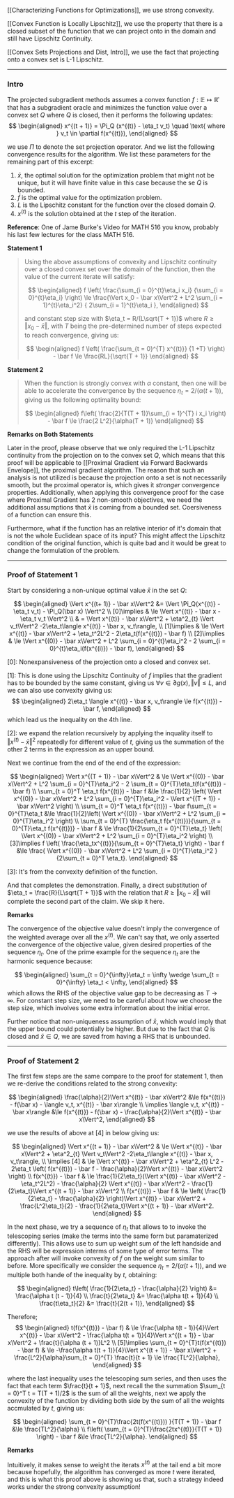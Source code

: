 [[Characterizing Functions for Optimizations]], we use strong convexity. 

[[Convex Function is Locally Lipschitz]], we use the property that there is a closed subset of the function that we can project onto in the domain and still have Lipschitz Continuity. 

[[Convex Sets Projections and Dist, Intro]], we use the fact that projecting onto a convex set is L-1 Lipschitz. 


---
### **Intro**

The projected subgradient methods assumes a convex function $f:\mathbb E \mapsto \mathbb{\bar R}$ that has a subgradient oracle and minimizes the function value over a convex set $Q$ where $Q$ is closed, then it performs the following updates: 
$$
\begin{aligned}
    x^{(t + 1)} = \Pi_Q (x^{(t)} - \eta_t v_t) \quad \text{ where } v_t \in \partial f(x^{(t)}), 
\end{aligned}
$$

we use $\Pi$ to denote the set projection operator. And we list the following convergence results for the algorithm. We list these parameters for the remaining part of this excerpt: 

1. $\bar x$, the optimal solution for the optimization problem that might not be unique, but it will have finite value in this case because the se $Q$ is bounded. 
2. $\bar f$ is the optimal value for the optimization problem. 
3. $L$ is the Lipschitz constant for the function over the closed domain $Q$. 
4. $x^{(t)}$ is the solution obtained at the $t$ step of the iteration. 

**Reference**: One of Jame Burke's Video for MATH 516 you know, probably his last few lectures for the class MATH 516.  


**Statement 1**

> Using the above assumptions of convexity and Lipschitz continuity over a closed convex set over the domain of the function, then the value of the current iterate will satisfy: 
> 
> $$
> \begin{aligned}
>     f \left(
>         \frac{\sum_{i = 0}^{t}\eta_i x_i}
>         {\sum_{i = 0}^{t}\eta_i} 
>     \right)
>     \le 
>     \frac{\Vert x_0 - \bar x\Vert^2 + L^2 \sum_{i = 1}^{t}\eta_i^2}
>     {
>         2\sum_{i = 1}^{t}\eta_i
>     }, 
> \end{aligned}
> $$
> 
> and constant step size with $\eta_t = R/(L\sqrt{T + 1})$ where $R \ge \Vert x_0 - \bar x\Vert$, with $T$ being the pre-determined number of steps expected to reach convergence, giving us: 
> 
> $$
> \begin{aligned}
>     f \left(
>         \frac{\sum_{t = 0}^{T} x^{(t)}}
>         {1 +T}
>     \right) - \bar f \le 
>     \frac{RL}{\sqrt{T + 1}}
> \end{aligned}
> $$


**Statement 2**

> When the function is strongly convex with $\alpha$ constant, then one will be able to accelerate the convergence by the sequence $\eta_t = 2/(\alpha(t + 1))$, giving us the following optimality bound: 
> 
> $$
> \begin{aligned}
>     f\left(
>         \frac{2}{T(T + 1)}\sum_{i = 1}^{T} i x_i
>     \right) - \bar f
>     \le 
>     \frac{2 L^2}{\alpha(T + 1)}
> \end{aligned}
> $$


**Remarks on Both Statements**

Later in the proof, please observe that we only required the L-1 Lipschitz continuity from the projection on to the convex set $Q$, which means that this proof will be applicable to [[Proximal Gradient via Forward Backwards Envelope]], the proximal gradient algorithm. The reason that such an analysis is not utilized is because the projection onto a set is not necessarily smooth, but the proximal operator is, which gives it *stronger* convergence properties. Additionally, when applying this convergence proof for the case where Proximal Gradient has 2 non-smooth objectives, we need the additional assumptions that $\bar x$ is coming from a bounded set. Coersiveness of a function can ensure this. 

Furthermore, what if the function has an relative interior of it's domain that is not the whole Euclidean space of its input? This might affect the Lipschitz condition of the original function, which is quite bad and it would be great to change the formulation of the problem. 


---
### **Proof of Statement 1**

Start by considering a non-unique optimal value $\bar x$ in the set $Q$: 

$$
\begin{aligned}
    \Vert x^{(t+ 1)} - \bar x\Vert^2 
    &= 
    \Vert 
        \Pi_Q(x^{(t)} - \eta_t v_t) - 
        \Pi_Q(\bar x)
    \Vert^2
    \\
    [0]\implies & \le \Vert 
        x^{(t)} - \bar x - \eta_t v_t
    \Vert^2
    \\
    & = \Vert x^{(t)} - \bar x\Vert^2 + \eta^2_{t} \Vert v_t\Vert^2
    -2\eta_t\langle x^{(t)} - \bar x, v_t\rangle, 
    \\
    [1]\implies & \le 
    \Vert x^{(t)} - \bar x\Vert^2 + \eta_t^2L^2 - 2\eta_t(f(x^{(t)}) - \bar f)
    \\
    [2]\implies
    & \le \Vert x^{(0)} - \bar x\Vert^2 + L^2 \sum_{i = 0}^{t}\eta_i^2 - 2 \sum_{i = 0}^{t}\eta_i(f(x^{(i)}) - \bar f), 
\end{aligned}
$$

\[0\]: Nonexpansiveness of the projection onto a closed and convex set. 

\[1\]: This is done using the Lipschitz Continuity of $f$ implies that the gradient has to be bounded by the same constant, giving us $\forall v \in \partial g(x), \Vert v\Vert \le L$, and we can also use convexity giving us: 
$$
\begin{aligned}
    2\eta_t \langle x^{(t)} - \bar x, v_t\rangle \le f(x^{(t)}) - \bar f, 
\end{aligned}
$$
which lead us the inequality on the 4th line. 

\[2\]: we expand the relation recursively by applying the inquality itself to $\Vert x^{(t)} - \bar x \Vert^2$ repeatedly for different value of $t$, giving us the summation of the other 2 terms in the expression as an upper bound. 

Next we continue from the end of the end of the expression: 

$$
\begin{aligned}
    \Vert x^{(T + 1)} - \bar x\Vert^2 
    & \le \Vert x^{(0)} - \bar x\Vert^2 + L^2 \sum_{i = 0}^{T}\eta_i^2 - 2
    \sum_{t = 0}^{T}\eta_t(f(x^{(t)}) - \bar f)
    \\
    \sum_{t = 0}^T \eta_t f(x^{(t)}) - \bar f
    &\le \frac{1}{2}
    \left(
        \Vert x^{(0)} - \bar x\Vert^2 + L^2 \sum_{i = 0}^{T}\eta_i^2
         - \Vert x^{(T + 1)} - \bar x\Vert^2
    \right)
    \\
    \sum_{t = 0}^T \eta_t f(x^{(t)}) - \bar f\sum_{t = 0}^{T}\eta_t
    &\le 
    \frac{1}{2}\left(
        \Vert x^{(0)} - \bar x\Vert^2 + L^2 \sum_{i = 0}^{T}\eta_i^2
    \right)
    \\
    \sum_{t = 0}^{T} \frac{\eta_t f(x^{(t)})}{\sum_{t = 0}^{T}\eta_t f(x^{(t)})} - \bar f 
    & \le 
    \frac{1}{2\sum_{t = 0}^{T}\eta_t} \left(
        \Vert x^{(0)} - \bar x\Vert^2 + L^2 \sum_{i = 0}^{T}\eta_i^2
    \right)
    \\ [3]\implies 
    f \left(
        \frac{\eta_tx^{(t)}}{\sum_{t = 0}^{T}\eta_t} 
    \right) - \bar f
    &\le 
    \frac{
        \Vert x^{(0)} - \bar x\Vert^2 + L^2 \sum_{i = 0}^{T}\eta_i^2
    }{2\sum_{t = 0}^T \eta_t}. 
\end{aligned}
$$

\[3\]: It's from the convexity definition of the function. 

And that completes the demonstration. Finally, a direct substitution of $\eta_t = \frac{R}{L\sqrt{T + 1}}$ with the relation that $R \ge \Vert x_0 - \bar x\Vert$ will complete the second part of the claim. We skip it here. 

**Remarks**

The convergence of the objective value doesn't imply the convergence of the weighted average over all the $x^{(t)}$. We can't say that, we only asserted the convergence of the objective value, given desired properties of the sequence $\eta_t$. One of the prime example for the sequence $\eta_t$ are the harmonic sequence because: 

$$
\begin{aligned}
    \sum_{t = 0}^{\infty}\eta_t  = \infty \wedge \sum_{t = 0}^{\infty} \eta_t < \infty, 
\end{aligned}
$$
which allows the RHS of the objective value gap to be decreasing as $T \rightarrow \infty$. For constant step size, we need to be careful about how we choose the step size, which involves some extra information about the initial error. 

Further notice that non-uniqueness assumption of $\bar x$, which would imply that the upper bound could potentially be higher. But due to the fact that $Q$ is closed and $\bar x\in Q$, we are saved from having a RHS that is unbounded. 

---
### **Proof of Statement 2**

The first few steps are the same compare to the proof for statement 1, then we re-derive the conditions related to the strong convexity: 

$$
\begin{aligned}
    \frac{\alpha}{2}\Vert x^{(t)} - \bar x\Vert^2 
    &\le 
    f(x^{(t)}) - f(\bar x) - \langle v_t, x^{(t)} - \bar x\rangle
    \\
    \implies
    \langle v_t, x^{(t)} - \bar x\rangle 
    &\le 
    f(x^{(t)}) - f(\bar x) - \frac{\alpha}{2}\Vert x^{(t)} - \bar x\Vert^2, 
\end{aligned}
$$

we use the results of above at \[4\] in below giving us: 

$$
\begin{aligned}
    \Vert x^{(t + 1)} - \bar x\Vert^2
    & \le \Vert x^{(t)} - \bar x\Vert^2 + \eta^2_{t} \Vert v_t\Vert^2
    -2\eta_t\langle x^{(t)} - \bar x, v_t\rangle, 
    \\
    \implies [4] & \le \Vert x^{(t)} - \bar x\Vert^2 + \eta^2_{t} L^2
    - 2\eta_t
    \left(
        f(x^{(t)}) - \bar f - \frac{\alpha}{2}\Vert x^{(t)} - \bar x\Vert^2
    \right)
    \\
    f(x^{(t)}) - \bar f
    & \le 
    \frac{1}{2\eta_t}(\Vert x^{(t)} - \bar x\Vert^2 - \eta_t^2L^2)
    - 
    \frac{\alpha}{2}
    \Vert x^{(t)} - \bar x\Vert^2
    - 
    \frac{1}{2\eta_t}\Vert x^{(t + 1)} - \bar x\Vert^2
    \\
    f(x^{(t)}) - \bar f
    & \le 
    \left(
        \frac{1}{2\eta_t} - \frac{\alpha}{2}
    \right)\Vert x^{(t)} - \bar x\Vert^2
    + \frac{L^2\eta_t}{2} - \frac{1}{2\eta_t}\Vert x^{(t + 1)} - \bar x\Vert^2. 
\end{aligned}
$$

In the next phase, we try a sequence of $\eta_t$ that allows to to invoke the telescoping series (make the terms into the same form but paramaterized differently). This allows use to sum up weight sum of the left handside and the RHS will be expression interms of some type of error terms. The approach after will invoke convexity of $f$ on the weight sum similar to before. More specifically we consider the sequence $\eta_t = 2/(\alpha(t + 1))$, and we multiple both hande of the inequality by $t$, obtaining: 

$$
\begin{aligned}
    t\left(
        \frac{1}{2\eta_t} - \frac{\alpha}{2}
    \right) &= \frac{\alpha t (t - 1)}{4}
    \\
    \frac{t}{2\eta_t} &= \frac{\alpha t(t + 1)}{4}
    \\
    \frac{t\eta_t}{2} &= \frac{t}{2(t + 1)}, 
\end{aligned}
$$

Therefore; 
$$
\begin{aligned}
    t(f(x^{(t)}) - \bar f) & \le 
    \frac{\alpha t(t - 1)}{4}\Vert x^{(t)} - \bar x\Vert^2
    -
    \frac{\alpha t(t + 1)}{4}\Vert x^{(t + 1)} - \bar x\Vert^2
    + \frac{t}{\alpha (t + 1)}L^2
    \\
    [5]\implies 
    \sum_{t = 0}^{T}t(f(x^{(t)}) - \bar f) 
    & \le 
    -\frac{\alpha t(t + 1)}{4}\Vert x^{(t + 1)} - \bar x\Vert^2 + 
    \frac{L^2}{\alpha}\sum_{t = 0}^{T} \frac{t}{t + 1} \le \frac{TL^2}{\alpha}, 
\end{aligned}
$$

where the last inequality uses the telescoping sum series, and then uses the fact that each term $\frac{t}{t + 1}$, next recall the the summation $\sum_{t = 0}^T t = T(T + 1)/2$ is the sum of all the weights, next we apply the convexity of the function by dividing both side by the sum of all the weights accmulated by $t$, giving us: 

$$
\begin{aligned}
    \sum_{t = 0}^{T}\frac{2t(f(x^{(t)})) }{T(T + 1)} - \bar f 
    &\le 
    \frac{TL^2}{\alpha}
    \\
    f\left(
        \sum_{t = 0}^{T}\frac{2tx^{(t)}}{T(T + 1)}
    \right) - \bar f
    &\le 
    \frac{TL^2}{\alpha}. 
\end{aligned}
$$


**Remarks**

Intuitively, it makes sense to weight the iterats $x^{(t)}$ at the tail end a bit more because hopefully, the algorithm has converged as more $t$ were iterated, and this is what this proof above is showing us that, such a strategy indeed works under the strong convexity assumption! 
